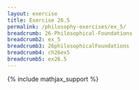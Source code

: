 ```yaml
---
layout: exercise
title: Exercise 26.5
permalink: /philosophy-exercises/ex_5/
breadcrumb: 26-Philosophical-Foundations
breadcrumb2: ex_5
breadcrumb3: 26philosophicalFoundations
breadcrumb4: ch26ex5
breadcrumb5: ex26.5
---
```


{% include mathjax_support %}


